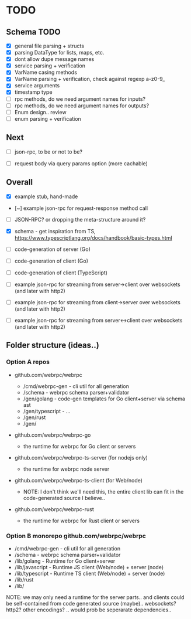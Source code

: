 TODO
====

## Schema TODO

- [x] general file parsing + structs
- [x] parsing DataType for lists, maps, etc.
- [x] dont allow dupe message names
- [x] service parsing + verification
- [x] VarName casing methods
- [x] VarName parsing + verification, check against regexp a-z0-9_
- [x] service arguments
- [x] timestamp type
- [ ] rpc methods, do we need argument names for inputs?
- [ ] rpc methods, do we need argument names for outputs?
- [ ] Enum design.. review
- [ ] enum parsing + verification

## Next

- [ ] json-rpc, to be or not to be?
- [ ] request body via query params option (more cachable)


## Overall

- [x] example stub, hand-made
- [~] example json-rpc for request-response method call
- [ ] JSON-RPC? or dropping the meta-structure around it?

- [x] schema - get inspiration from TS, https://www.typescriptlang.org/docs/handbook/basic-types.html

- [ ] code-generation of server (Go)
- [ ] code-generation of client (Go)
- [ ] code-generation of client (TypeScript)

- [ ] example json-rpc for streaming from server->client over websockets (and later with http2)
- [ ] example json-rpc for streaming from client->server over websockets (and later with http2)
- [ ] example json-rpc for streaming from server<->client over websockets (and later with http2)
 

## Folder structure (ideas..)

### Option A repos

* github.com/webrpc/webrpc
  * /cmd/webrpc-gen       - cli util for all generation
  * /schema               - webrpc schema parser+validator
  * /gen/golang           - code-gen templates for Go client+server via schema ast
  * /gen/typescript       - ...
  * /gen/rust
  * /gen/<targetlang>

* github.com/webrpc/webrpc-go
  * the runtime for webrpc for Go client or servers

* github.com/webrpc/webrpc-ts-server (for nodejs only)
  * the runtime for webrpc node server

* github.com/webrpc/webrpc-ts-client (for Web/node)
  * NOTE: I don't think we'll need this, the entire client lib can fit in the
    code-generated source I believe..

* github.com/webrpc/webrpc-rust
  * the runtime for webrpc for Rust client or servers


### Option B monorepo github.com/webrpc/webrpc

* /cmd/webrpc-gen       - cli util for all generation
* /schema               - webrpc schema parser+validator
* /lib/golang           - Runtime for Go client+server
* /lib/javascript       - Runtime JS client (Web/node) + server (node)
* /lib/typescript       - Runtime TS client (Web/node) + server (node)
* /lib/rust
* /lib/<targetlang>

NOTE: we may only need a runtime for the server parts..
and clients could be self-contained from code generated source (maybe).. websockets? http2? other encodings? .. would prob be seperarate dependencies..
